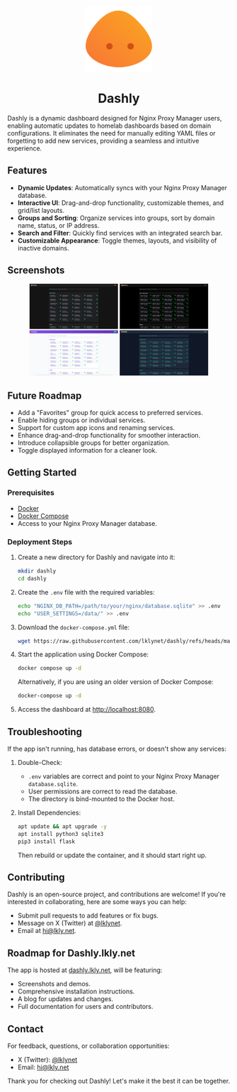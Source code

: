 <p align="center">
  <img src="/static/assets/dashly.svg" alt="Dashly Logo" height="150">
</p>
<h1 align="center">Dashly</h1>

Dashly is a dynamic dashboard designed for Nginx Proxy Manager users, enabling automatic updates to homelab dashboards based on domain configurations. It eliminates the need for manually editing YAML files or forgetting to add new services, providing a seamless and intuitive experience.

## Features

- **Dynamic Updates**: Automatically syncs with your Nginx Proxy Manager database.
- **Interactive UI**: Drag-and-drop functionality, customizable themes, and grid/list layouts.
- **Groups and Sorting**: Organize services into groups, sort by domain name, status, or IP address.
- **Search and Filter**: Quickly find services with an integrated search bar.
- **Customizable Appearance**: Toggle themes, layouts, and visibility of inactive domains.

## Screenshots

<p align="center">
  <img src="/static/assets/screenshot1.png" alt="Dashly Screenshot 1" width="200">
  <img src="/static/assets/screenshot2.png" alt="Dashly Screenshot 2" width="200">
  <img src="/static/assets/screenshot3.png" alt="Dashly Screenshot 3" width="200">
  <img src="/static/assets/screenshot4.png" alt="Dashly Screenshot 4" width="200">
</p>

## Future Roadmap

- Add a "Favorites" group for quick access to preferred services.
- Enable hiding groups or individual services.
- Support for custom app icons and renaming services.
- Enhance drag-and-drop functionality for smoother interaction.
- Introduce collapsible groups for better organization.
- Toggle displayed information for a cleaner look.

## Getting Started

### Prerequisites

- [Docker](https://www.docker.com/)
- [Docker Compose](https://docs.docker.com/compose/)
- Access to your Nginx Proxy Manager database.

### Deployment Steps

1. Create a new directory for Dashly and navigate into it:

   ```bash
   mkdir dashly
   cd dashly
   ```

2. Create the `.env` file with the required variables:

   ```bash
   echo "NGINX_DB_PATH=/path/to/your/nginx/database.sqlite" >> .env
   echo "USER_SETTINGS=/data/" >> .env
   ```

3. Download the `docker-compose.yml` file:

   ```bash
   wget https://raw.githubusercontent.com/lklynet/dashly/refs/heads/main/docker-compose.yml
   ```

4. Start the application using Docker Compose:

   ```bash
   docker compose up -d
   ```

   Alternatively, if you are using an older version of Docker Compose:

   ```bash
   docker-compose up -d
   ```

5. Access the dashboard at [http://localhost:8080](http://localhost:8080).

## Troubleshooting

If the app isn't running, has database errors, or doesn't show any services:

1. Double-Check:

   - `.env` variables are correct and point to your Nginx Proxy Manager `database.sqlite`.
   - User permissions are correct to read the database.
   - The directory is bind-mounted to the Docker host.

2. Install Dependencies:

   ```bash
   apt update && apt upgrade -y
   apt install python3 sqlite3
   pip3 install flask
   ```

   Then rebuild or update the container, and it should start right up.

## Contributing

Dashly is an open-source project, and contributions are welcome! If you're interested in collaborating, here are some ways you can help:

- Submit pull requests to add features or fix bugs.
- Message on X (Twitter) at [@lklynet](https://twitter.com/lklynet).
- Email at [hi@lkly.net](mailto:hi@lkly.net).

## Roadmap for Dashly.lkly.net

The app is hosted at [dashly.lkly.net](https://dashly.lkly.net), will be featuring:

- Screenshots and demos.
- Comprehensive installation instructions.
- A blog for updates and changes.
- Full documentation for users and contributors.

## Contact

For feedback, questions, or collaboration opportunities:

- X (Twitter): [@lklynet](https://twitter.com/lklynet)
- Email: [hi@lkly.net](mailto:hi@lkly.net)

Thank you for checking out Dashly! Let's make it the best it can be together.
